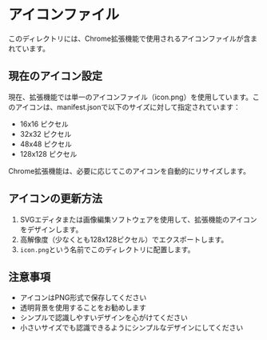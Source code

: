 # アイコンファイル

このディレクトリには、Chrome拡張機能で使用されるアイコンファイルが含まれています。

## 現在のアイコン設定

現在、拡張機能では単一のアイコンファイル（icon.png）を使用しています。このアイコンは、manifest.jsonで以下のサイズに対して指定されています：

- 16x16 ピクセル
- 32x32 ピクセル
- 48x48 ピクセル
- 128x128 ピクセル

Chrome拡張機能は、必要に応じてこのアイコンを自動的にリサイズします。

## アイコンの更新方法

1. SVGエディタまたは画像編集ソフトウェアを使用して、拡張機能のアイコンをデザインします。
2. 高解像度（少なくとも128x128ピクセル）でエクスポートします。
3. `icon.png`という名前でこのディレクトリに配置します。

## 注意事項

- アイコンはPNG形式で保存してください
- 透明背景を使用することをお勧めします
- シンプルで認識しやすいデザインを心がけてください
- 小さいサイズでも認識できるようにシンプルなデザインにしてください
